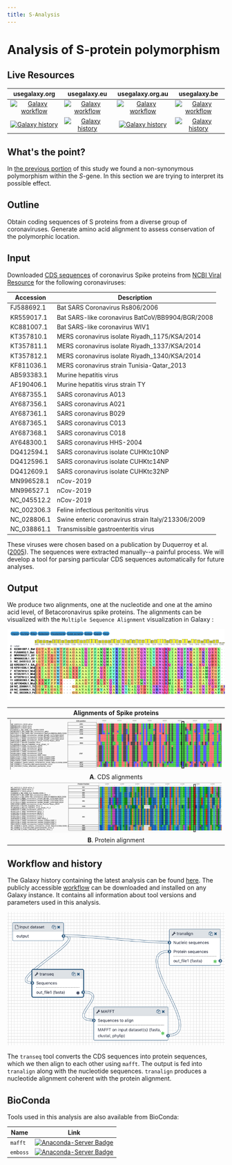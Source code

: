 ```yaml
---
title: S-Analysis
---
```

# Analysis of S-protein polymorphism

## Live Resources

| usegalaxy.org | usegalaxy.eu | usegalaxy.org.au | usegalaxy.be |
|:--------:|:------------:|:------------:|:------------:|
| [![Galaxy workflow](https://img.shields.io/static/v1?label=workflow&message=run&color=blue)](https://usegalaxy.org/u/aun1/w/covid-19-s-gene-aa) | [![Galaxy workflow](https://img.shields.io/static/v1?label=workflow&message=run&color=blue)](https://usegalaxy.eu/u/wolfgang-maier/w/covid-19-s-gene-conservation) | [![Galaxy workflow](https://img.shields.io/static/v1?label=workflow&message=run&color=blue)](https://usegalaxy.org.au/u/simongladman/w/covid-19-s-gene-aa) | [![Galaxy workflow](https://img.shields.io/static/v1?label=workflow&message=run&color=blue)](https://usegalaxy.be/u/ieguinoa/w/covid-19-s-gene-aa) |
| [![Galaxy history](https://img.shields.io/static/v1?label=history&message=view&color=blue)](https://usegalaxy.org/u/aun1/h/covid-19-s-protein-aa) | [![Galaxy history](https://img.shields.io/static/v1?label=history&message=view&color=blue)](https://usegalaxy.eu/u/wolfgang-maier/h/covid-19-s-gene-conservation) | [![Galaxy history](https://img.shields.io/static/v1?label=history&message=view&color=blue)](https://usegalaxy.org.au/u/simongladman/h/covid-19-s-gene-aa) | [![Galaxy history](https://img.shields.io/static/v1?label=history&message=view&color=blue)](https://usegalaxy.be/u/ieguinoa/h/covid-19-s-protein-aa) |

## What's the point?

In [the previous portion](https://github.com/galaxyproject/SARS-CoV-2/tree/master/4-Variation) of this study we found a non-synonymous polymorphism within the *S*-gene. In this section we are trying to interpret its possible effect.

## Outline

Obtain coding sequences of S proteins from a diverse group of coronaviruses. Generate amino acid alignment to assess conservation of the polymorphic location.

## Input

Downloaded [CDS sequences](Spike_cds.fasta) of coronavirus Spike proteins from [NCBI Viral Resource](https://www.ncbi.nlm.nih.gov/labs/virus/vssi/#/virus?SeqType_s=Nucleotide&VirusLineage_ss=SARS-CoV-2,%20taxid:2697049) for the following coronaviruses:

| Accession  |  Description |
|------------|--------------|
|FJ588692.1	 | Bat SARS Coronavirus Rs806/2006 |
|KR559017.1	 | Bat SARS-like coronavirus BatCoV/BB9904/BGR/2008 |
|KC881007.1	 | Bat SARS-like coronavirus WIV1 |
|KT357810.1	 | MERS coronavirus isolate Riyadh_1175/KSA/2014 |
|KT357811.1	 | MERS coronavirus isolate Riyadh_1337/KSA/2014 |
|KT357812.1	 | MERS coronavirus isolate Riyadh_1340/KSA/2014 |
|KF811036.1	 | MERS coronavirus strain Tunisia-Qatar_2013 |
|AB593383.1	 | Murine hepatitis virus |
|AF190406.1	 | Murine hepatitis virus strain TY |
|AY687355.1	 | SARS coronavirus A013 |
|AY687356.1	 | SARS coronavirus A021 |
|AY687361.1	 | SARS coronavirus B029 |
|AY687365.1	 | SARS coronavirus C013 |
|AY687368.1	 | SARS coronavirus C018 |
|AY648300.1	 | SARS coronavirus HHS-2004 |
|DQ412594.1	 | SARS coronavirus isolate CUHKtc10NP |
|DQ412596.1	 | SARS coronavirus isolate CUHKtc14NP |
|DQ412609.1	 | SARS coronavirus isolate CUHKtc32NP |
|MN996528.1	 | nCov-2019 |
|MN996527.1	 | nCov-2019 |
|NC_045512.2 | nCov-2019 |
|NC_002306.3 | Feline infectious peritonitis virus |
|NC_028806.1 | Swine enteric coronavirus strain Italy/213306/2009 |
|NC_038861.1 | Transmissible gastroenteritis virus |

These viruses were chosen based on a publication by Duquerroy et al. ([2005](http://dx.doi.org/10.1016/j.virol.2005.02.022)). The sequences were extracted manually--a painful process. We will develop a tool for parsing particular CDS sequences automatically for future analyses.

## Output

We produce two alignments, one at the nucleotide and one at the amino acid level, of Betacoronavirus spike proteins. The alignments can be visualized with the `Multiple Sequence Alignment` visualization in Galaxy :

 ![Visualization of amino acid alignment in Galaxy](./align_galaxy_viz.png)

| Alignments of Spike proteins |
|:-------------------------------:|
| ![Nucleic Alignment of Spike proteins](./Spike_CDS_Alignment.png) |
| **A**. CDS alignments |
| ![Proteic Alignment of Spike proteins](./Spike_Protein_Alignment.png) |
| **B**. Protein alignment |

## Workflow and history

The Galaxy history containing the latest analysis can be found [here](https://usegalaxy.org/u/aun1/h/covid-19-s-protein-aa). The publicly accessible [workflow](https://usegalaxy.org/u/aun1/w/covid-19-s-gene-aa) can be downloaded and installed on any Galaxy instance. It contains all information about tool versions and parameters used in this analysis.

![Analysis Workflow](./s_wf.png)

The `transeq` tool converts the CDS sequences into protein sequences, which we then align to each other using `mafft`. The output is fed into `tranalign` along with the nucleotide sequences. `tranalign` produces a nucleotide alignment coherent with the protein alignment.

## BioConda

Tools used in this analysis are also available from BioConda:

| Name     | Link |
|----------|----------------|
| `mafft`  | [![Anaconda-Server Badge](https://anaconda.org/bioconda/mafft/badges/version.svg)](https://anaconda.org/bioconda/mafft) |
| `emboss` | [![Anaconda-Server Badge](https://anaconda.org/bioconda/emboss/badges/version.svg)](https://anaconda.org/bioconda/emboss) |
